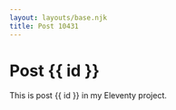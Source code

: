 ```yaml
---
layout: layouts/base.njk
title: Post 10431
---
```


# Post {{ id }}

This is post {{ id }} in my Eleventy project.
